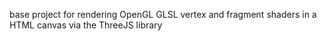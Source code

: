 base project for rendering OpenGL GLSL vertex and fragment shaders in a HTML canvas via the ThreeJS library 

